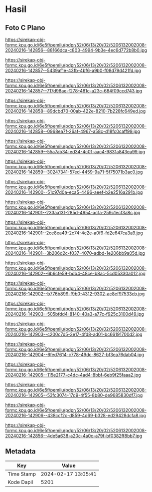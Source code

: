 # Hasil

## Foto C Plano

https://sirekap-obj-formc.kpu.go.id/6e5f/pemilu/pdpr/52/06/13/20/02/5206132002008-20240216-142856--88166dca-c803-4994-9b3e-4ec6d772b8b0.jpg

https://sirekap-obj-formc.kpu.go.id/6e5f/pemilu/pdpr/52/06/13/20/02/5206132002008-20240216-142857--5439af1e-43fb-4bf6-a9b0-f08d79d421fd.jpg

https://sirekap-obj-formc.kpu.go.id/6e5f/pemilu/pdpr/52/06/13/20/02/5206132002008-20240216-142857--717d98ae-f278-481c-a23c-684f09ccd743.jpg

https://sirekap-obj-formc.kpu.go.id/6e5f/pemilu/pdpr/52/06/13/20/02/5206132002008-20240216-142858--89dcbd70-00ab-422e-8210-7b228fc649ed.jpg

https://sirekap-obj-formc.kpu.go.id/6e5f/pemilu/pdpr/52/06/13/20/02/5206132002008-20240216-142858--0968ea7f-26af-4967-a58c-d18fc0caff99.jpg

https://sirekap-obj-formc.kpu.go.id/6e5f/pemilu/pdpr/52/06/13/20/02/5206132002008-20240216-142859--55a7ab34-ed34-4c01-aac4-9831a843ea99.jpg

https://sirekap-obj-formc.kpu.go.id/6e5f/pemilu/pdpr/52/06/13/20/02/5206132002008-20240216-142859--30247341-57ed-4459-9a71-5f75071b3ac0.jpg

https://sirekap-obj-formc.kpu.go.id/6e5f/pemilu/pdpr/52/06/13/20/02/5206132002008-20240216-142900--51c97d0a-eca5-4496-aeef-b2e2516a291b.jpg

https://sirekap-obj-formc.kpu.go.id/6e5f/pemilu/pdpr/52/06/13/20/02/5206132002008-20240216-142901--233aa131-285d-4954-ac1a-259c1ecf3a8c.jpg

https://sirekap-obj-formc.kpu.go.id/6e5f/pemilu/pdpr/52/06/13/20/02/5206132002008-20240216-142901--2ce8ea49-2c74-4c2e-a0f9-fd2e647ca3a9.jpg

https://sirekap-obj-formc.kpu.go.id/6e5f/pemilu/pdpr/52/06/13/20/02/5206132002008-20240216-142901--3b206d2c-f037-4070-adbd-1e206bb9a05d.jpg

https://sirekap-obj-formc.kpu.go.id/6e5f/pemilu/pdpr/52/06/13/20/02/5206132002008-20240216-142902--6b6cfe59-bdb4-48ce-b8ac-5cd05330a012.jpg

https://sirekap-obj-formc.kpu.go.id/6e5f/pemilu/pdpr/52/06/13/20/02/5206132002008-20240216-142902--b776b899-f9b0-4312-9302-ac8ef97533cb.jpg

https://sirekap-obj-formc.kpu.go.id/6e5f/pemilu/pdpr/52/06/13/20/02/5206132002008-20240216-142903--505bfdd4-8140-40a3-a77c-f925c3100d49.jpg

https://sirekap-obj-formc.kpu.go.id/6e5f/pemilu/pdpr/52/06/13/20/02/5206132002008-20240216-142903--c200c7d5-3e17-4fd8-ad01-bc66191700d2.jpg

https://sirekap-obj-formc.kpu.go.id/6e5f/pemilu/pdpr/52/06/13/20/02/5206132002008-20240216-142904--6fed7614-c778-49dc-8627-bf3ea76dab04.jpg

https://sirekap-obj-formc.kpu.go.id/6e5f/pemilu/pdpr/52/06/13/20/02/5206132002008-20240216-142905--115e2177-c4dc-4ad4-8bbf-6eb9f25faaa2.jpg

https://sirekap-obj-formc.kpu.go.id/6e5f/pemilu/pdpr/52/06/13/20/02/5206132002008-20240216-142905--53fc3074-17d9-4f55-8b80-de9685830df7.jpg

https://sirekap-obj-formc.kpu.go.id/6e5f/pemilu/pdpr/52/06/13/20/02/5206132002008-20240216-142906--438ccf2c-d859-4d69-b328-ed29428dcfa8.jpg

https://sirekap-obj-formc.kpu.go.id/6e5f/pemilu/pdpr/52/06/13/20/02/5206132002008-20240216-142856--4de5a638-a20c-4a0c-a79f-bf0382ff8bb7.jpg


## Metadata

| Key        | Value               |
| ---------- | ------------------- |
| Time Stamp | 2024-02-17 13:05:41 |
| Kode Dapil | 5201                |



